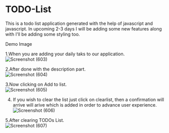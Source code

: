 # TODO-List

This is a todo list application generated with the help of javascript and javascript. In upcoming 2-3 days I will be adding some new features along with I'll be adding some styling too.

Demo Image <br>

1.When you are adding your daily taks to our application.
<br>
![Screenshot (603)](https://user-images.githubusercontent.com/117344508/208283213-d906939c-ad4b-4503-82c4-93c56deaad1a.png)


2.After done with the description part.
<br>
![Screenshot (604)](https://user-images.githubusercontent.com/117344508/208283214-710d1191-ecbf-4c32-8dec-1c963acd07bd.png)

3.Now clicking on Add to list.
<br>
![Screenshot (605)](https://user-images.githubusercontent.com/117344508/208283217-d1d2dfb4-dc05-47e2-9bba-9d238abd7387.png)


4. If you wish to clear the list just click on clearlist, then a confirmation will arrive  will arive which is added in order to advance user experience.<br>
![Screenshot (606)](https://user-images.githubusercontent.com/117344508/208283218-3a8eec1c-7995-4f3a-94ab-e0eebc670f53.png)


5.After clearing TODOs List.<br>
![Screenshot (607)](https://user-images.githubusercontent.com/117344508/208283219-1682e1ff-43b3-403b-9dea-3bfd52b6a934.png)
